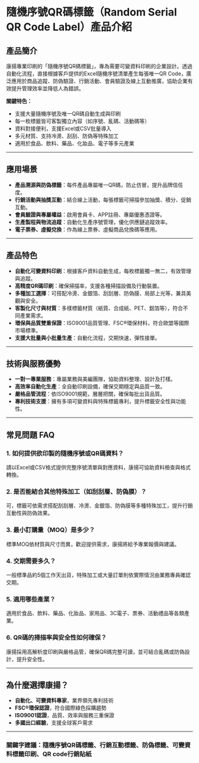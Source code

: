 # 隨機序號QR碼標籤（Random Serial QR Code Label）產品介紹

## 產品簡介

康揚專業印刷的「隨機序號QR碼標籤」，專為需要可變資料印刷的企業設計。透過自動化流程，直接根據客戶提供的Excel隨機序號清單產生每張唯一QR Code，廣泛應用於商品追蹤、防偽驗證、行銷活動、會員驗證及線上互動推廣，協助企業有效提升管理效率並降低人為錯誤。

**關鍵特色：**
- 支援大量隨機序號及唯一QR碼自動生成與印刷
- 每一枚標籤皆可客製獨立內容（如序號、亂碼、活動碼等）
- 資料對接便利，支援Excel或CSV批量導入
- 多元材質、支持冷燙、刮刮、防偽等特殊加工
- 適用於食品、飲料、藥品、化妝品、電子等多元產業

---

## 應用場景

- **產品溯源與防偽標籤**：每件產品專屬唯一QR碼，防止仿冒，提升品牌信任度。
- **行銷活動與抽獎互動**：結合線上活動，每張標籤可掃描參加抽獎、積分、促銷互動。
- **會員驗證與專屬權益**：啟用會員卡、APP註冊、專屬優惠憑證等。
- **生產製程與物流追蹤**：自動化生產序號管理，優化供應鏈追蹤效率。
- **電子票券、虛擬兌換**：作為線上票券、虛擬商品兌換碼等應用。

---

## 產品特色

- **自動化可變資料印刷**：根據客戶資料自動生成，每枚標籤獨一無二，有效管理與追蹤。
- **高精度QR碼印刷**：確保掃描率，支援各種掃描設備及行動裝置。
- **多種加工選擇**：可搭配冷燙、金銀箔、刮刮層、防偽膜、局部上光等，兼具美觀與安全。
- **客製化尺寸與材質**：多樣標籤材質（紙質、合成紙、PET、鋁箔等），符合不同產業需求。
- **環保與品質雙重保證**：ISO9001品質管理、FSC®環保材料，符合歐盟等國際市場標準。
- **支援大批量與小批量生產**：自動化流程，交期快速，彈性接單。

---

## 技術與服務優勢

- **一對一專業服務**：專屬業務與美編團隊，協助資料整理、設計及打樣。
- **高效率自動化生產**：全自動印刷設備，確保交期穩定與品質一致。
- **嚴格品管流程**：依ISO9001規範，層層把關，確保每批出貨品質。
- **專利技術支援**：擁有多項可變資料與特殊標籤專利，提升標籤安全性與功能性。

---

## 常見問題 FAQ

### 1. 如何提供欲印製的隨機序號或QR碼資料？
請以Excel或CSV格式提供完整序號清單與對應資料，康揚可協助資料檢查與格式轉換。

### 2. 是否能結合其他特殊加工（如刮刮層、防偽膜）？
可，標籤可依需求搭配刮刮層、冷燙、金銀箔、防偽膜等多種特殊加工，提升行銷互動性與防偽效果。

### 3. 最小訂購量（MOQ）是多少？
標準MOQ依材質與尺寸而異，歡迎提供需求，康揚將給予專業報價與建議。

### 4. 交期需要多久？
一般標準品約5個工作天出貨，特殊加工或大量訂單則依實際情況由業務專員確認交期。

### 5. 適用哪些產業？
適用於食品、飲料、藥品、化妝品、家用品、3C電子、票券、活動禮品等各類產業。

### 6. QR碼的掃描率與安全性如何確保？
康揚採用高解析度印刷與嚴格品管，確保QR碼完整可讀，並可結合亂碼或防偽設計，提升安全性。

---

## 為什麼選擇康揚？

- **自動化、可變資料專家**，業界領先專利技術
- **FSC®環保認證**，符合國際綠色採購趨勢
- **ISO9001認證**，品質、效率與服務三重保證
- **多國出口經驗**，支援全球客戶需求

---

### 關鍵字建議：隨機序號QR碼標籤、行銷互動標籤、防偽標籤、可變資料標籤印刷、QR code行銷貼紙